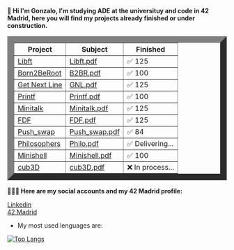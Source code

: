 <b>🫡 Hi I'm Gonzalo, I'm studying ADE at the universituy and code in 42 Madrid, here you will find my projects already finished or under construction.</b> 
<table border="15">
    <thead>
        <tr>
            <th>Project</th>
            <th>Subject</th>
            <th>Finished</th>
        </tr>
    </thead>
    <tbody>
        <tr>
            <td><a href="https://github.com/titogf/Libft"> Libft</a></td>
            <td><a href="https://github.com/titogf/Subjects/blob/main/libft.pdf">Libft.pdf</td>
            <td>✅ 125</td>
        </tr>
        <tr>
            <td><a href="https://github.com/titogf/Born2BeRoot"> Born2BeRoot</a></td>
            <td><a href="https://github.com/titogf/Subjects/blob/main/B2br.pdf">B2BR.pdf</td>
            <td>✅ 100</td>
        </tr>
      <tr>
            <td><a href="https://github.com/titogf/Get_Next_Line"> Get Next Line</a></td>
            <td><a href="https://github.com/titogf/Subjects/blob/main/Get_Next_line.pdf">GNL.pdf</td>
            <td>✅ 125</td>
        </tr>
      <tr>
            <td><a href="https://github.com/titogf/Ft_printf"> Printf</a></td>
            <td><a href="https://github.com/titogf/Subjects/blob/main/printf.pdf">Printf.pdf</td>
            <td>✅ 100</td>
        </tr>
      <tr>
            <td><a href="https://github.com/titogf/Minitalk"> Minitalk</a></td>
            <td><a href="https://github.com/titogf/Subjects/blob/main/minitalk.pdf">Minitalk.pdf</td>
            <td>✅ 125</td>
        </tr>
      <tr>
            <td><a href="https://github.com/titogf/Fdf"> FDF</a></td>
            <td><a href="https://github.com/titogf/Subjects/blob/main/fdf.pdf">FDF.pdf</td>
            <td>✅ 125</td>
        </tr>
      <tr>
            <td><a href="https://github.com/titogf/push_swap"> Push_swap</a></td>
            <td><a href="https://github.com/titogf/Subjects/blob/main/psuh_swap.pdf">Push_swap.pdf</td>
            <td>✅ 84</td>
        </tr>
      <tr>
            <td><a href="https://github.com/titogf/Philosophers"> Philosophers</a></td>
            <td><a href="https://github.com/titogf/Subjects/blob/main/philosophers.pdf">Philo.pdf</td>
            <td>✅ Delivering...</td>
        </tr>
      <tr>
            <td><a href="https://github.com/titogf/minishell"> Minishell</a></td>
            <td><a href="https://github.com/titogf/Subjects/blob/main/minishell.pdf">Minishell.pdf</td>
            <td>✅ 100</td>
        </tr>
        <tr>
            <td><a href="https://github.com/titogf/cub3D"> cub3D</a></td>
            <td><a href="https://github.com/titogf/Subjects/blob/main/cub3D.pdf">cub3D.pdf</td>
            <td>❌ In process...</td>
        </tr>
    </tbody>
</table>

  
  <b>👨🏽‍💻 Here are my social accounts and my 42 Madrid profile:</b> <br>

<a href="https://www.linkedin.com/in/gonzalo-fern%C3%A1ndez-alonso-b06690230/"> Linkedin</a><br>
<a href="https://profile.intra.42.fr/"> 42 Madrid</a><br>


  

- My most used lenguages are:<br>

[![Top Langs](https://github-readme-stats.vercel.app/api/top-langs/?username=titogf&layout=compact)](https://github.com/titogf?tab=repositories)
